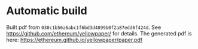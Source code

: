 # Automatic build
Built pdf from `030c1b56a6abc1f6bd3d4899b0f2a87edd6f424d`. See https://github.com/ethereum/yellowpaper/ for details.
The generated pdf is here: https://ethereum.github.io/yellowpaper/paper.pdf
